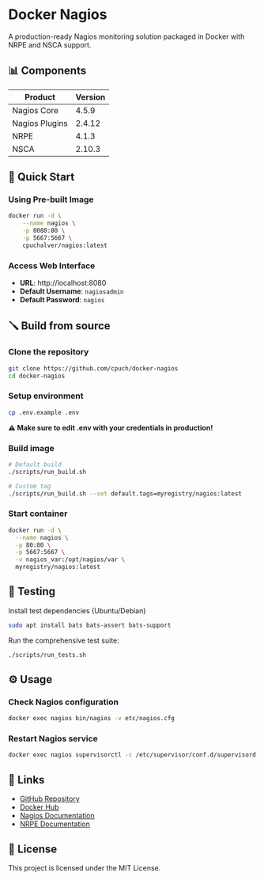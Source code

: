 # Docker Nagios

A production-ready Nagios monitoring solution packaged in Docker with NRPE and NSCA support.

## 📊 Components

|Product | Version |
|------- | ------- |
| Nagios Core | 4.5.9 |
| Nagios Plugins | 2.4.12 |
| NRPE | 4.1.3 |
| NSCA | 2.10.3 |

## 🚀 Quick Start

### Using Pre-built Image

```bash
docker run -d \
    --name nagios \
    -p 8080:80 \
    -p 5667:5667 \
    cpuchalver/nagios:latest
```

### Access Web Interface

- **URL**: http://localhost:8080
- **Default Username**: `nagiosadmin`
- **Default Password**: `nagios`

## 🪛 Build from source

### Clone the repository

```bash
git clone https://github.com/cpuch/docker-nagios
cd docker-nagios
```

### Setup environment

```bash
cp .env.example .env
```

**⚠️ Make sure to edit .env with your credentials in production!**

### Build image

```bash
# Default build
./scripts/run_build.sh

# Custom tag
./scripts/run_build.sh --set default.tags=myregistry/nagios:latest
```

### Start container

```bash
docker run -d \
  --name nagios \
  -p 80:80 \
  -p 5667:5667 \
  -v nagios_var:/opt/nagios/var \
  myregistry/nagios:latest
```

## 🧪 Testing

Install test  dependencies (Ubuntu/Debian)

```bash
sudo apt install bats bats-assert bats-support
```

Run the comprehensive test suite:

```bash
./scripts/run_tests.sh
```

## ⚙️ Usage

### Check Nagios configuration

```bash
docker exec nagios bin/nagios -v etc/nagios.cfg
```

### Restart Nagios service

```bash
docker exec nagios supervisorctl -c /etc/supervisor/conf.d/supervisord.conf restart nagios
```

## 🔗 Links

- [GitHub Repository](https://github.com/cpuch/docker-nagios)
- [Docker Hub](https://hub.docker.com/r/cpuchalver/nagios)
- [Nagios Documentation](https://nagios.org/documentation/)
- [NRPE Documentation](https://github.com/NagiosEnterprises/nrpe)

## 📄 License

This project is licensed under the MIT License.